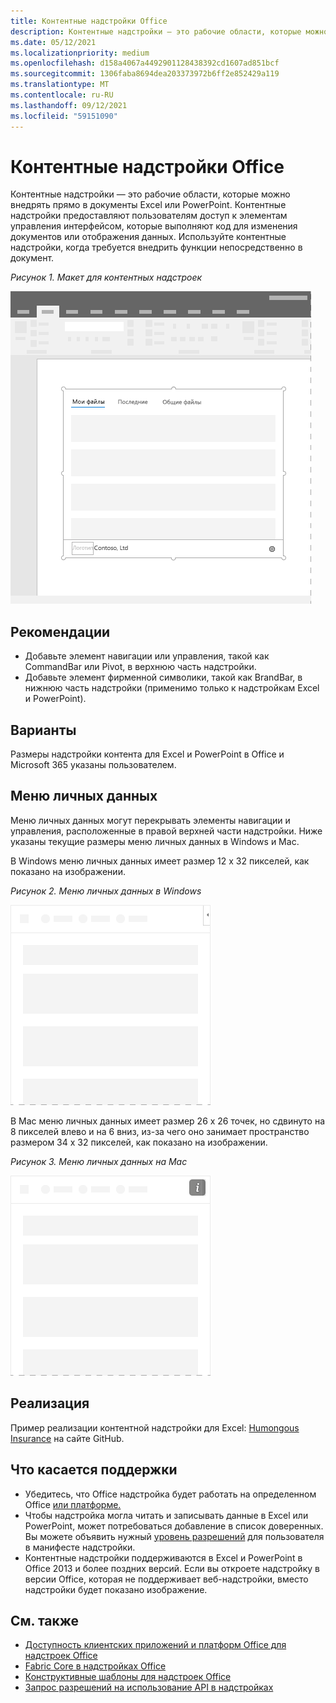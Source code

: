 ```yaml
---
title: Контентные надстройки Office
description: Контентные надстройки — это рабочие области, которые можно внедрять прямо в документы Excel или PowerPoint, что предоставляет пользователям доступ к элементам управления интерфейсом, которые выполняют код для изменения документов или отображения данных.
ms.date: 05/12/2021
ms.localizationpriority: medium
ms.openlocfilehash: d158a4067a4492901128438392cd1607ad851bcf
ms.sourcegitcommit: 1306faba8694dea203373972b6ff2e852429a119
ms.translationtype: MT
ms.contentlocale: ru-RU
ms.lasthandoff: 09/12/2021
ms.locfileid: "59151090"
---
```

# <a name="content-office-add-ins"></a>Контентные надстройки Office

Контентные надстройки — это рабочие области, которые можно внедрять прямо в документы Excel или PowerPoint. Контентные надстройки предоставляют пользователям доступ к элементам управления интерфейсом, которые выполняют код для изменения документов или отображения данных. Используйте контентные надстройки, когда требуется внедрить функции непосредственно в документ.  

*Рисунок 1. Макет для контентных надстроек*

![Типичная схема для надстройок контента в Office приложении.](../images/overview-with-app-content.png)

## <a name="best-practices"></a>Рекомендации

- Добавьте элемент навигации или управления, такой как CommandBar или Pivot, в верхнюю часть надстройки.
- Добавьте элемент фирменной символики, такой как BrandBar, в нижнюю часть надстройки (применимо только к надстройкам Excel и PowerPoint).

## <a name="variants"></a>Варианты

Размеры надстройки контента для Excel и PowerPoint в Office и Microsoft 365 указаны пользователем.

## <a name="personality-menu"></a>Меню личных данных

Меню личных данных могут перекрывать элементы навигации и управления, расположенные в правой верхней части надстройки. Ниже указаны текущие размеры меню личных данных в Windows и Mac.

В Windows меню личных данных имеет размер 12 x 32 пикселей, как показано на изображении.

*Рисунок 2. Меню личных данных в Windows*

![12x32-пиксельное меню личности на Windows рабочем столе.](../images/personality-menu-win.png)

В Mac меню личных данных имеет размер 26 x 26 точек, но сдвинуто на 8 пикселей влево и на 6 вниз, из-за чего оно занимает пространство размером 34 x 32 пикселей, как показано на изображении.

*Рисунок 3. Меню личных данных на Mac*

![34x32-пиксельное меню личности на рабочем столе Mac.](../images/personality-menu-mac.png)

## <a name="implementation"></a>Реализация

Пример реализации контентной надстройки для Excel: [Humongous Insurance](https://github.com/OfficeDev/Excel-Content-Add-in-Humongous-Insurance) на сайте GitHub.

## <a name="support-considerations"></a>Что касается поддержки

- Убедитесь, что Office надстройка будет работать на определенном Office [или платформе.](../overview/office-add-in-availability.md)
- Чтобы надстройка могла читать и записывать данные в Excel или PowerPoint, может потребоваться добавление в список доверенных. Вы можете объявить нужный [уровень разрешений](../develop/requesting-permissions-for-api-use-in-content-and-task-pane-add-ins.md) для пользователя в манифесте надстройки.  
- Контентные надстройки поддерживаются в Excel и PowerPoint в Office 2013 и более поздних версий. Если вы откроете надстройку в версии Office, которая не поддерживает веб-надстройки, вместо надстройки будет показано изображение.

## <a name="see-also"></a>См. также

- [Доступность клиентских приложений и платформ Office для надстроек Office](../overview/office-add-in-availability.md)
- [Fabric Core в надстройках Office](fabric-core.md)
- [Конструктивные шаблоны для надстроек Office](../design/ux-design-pattern-templates.md)
- [Запрос разрешений на использование API в надстройках](../develop/requesting-permissions-for-api-use-in-content-and-task-pane-add-ins.md)

